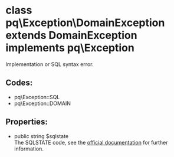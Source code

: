 # class pq\Exception\DomainException extends DomainException implements pq\Exception

Implementation or SQL syntax error.

## Codes:

* pq\Exception::SQL
* pq\Exception::DOMAIN

## Properties:

* public string $sqlstate  
  The SQLSTATE code, see the [official documentation](http://www.postgresql.org/docs/current/static/errcodes-appendix.html) for further information.
